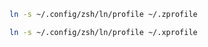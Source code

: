 ```sh
ln -s ~/.config/zsh/ln/profile ~/.zprofile
```

```sh
ln -s ~/.config/zsh/ln/profile ~/.xprofile
```
